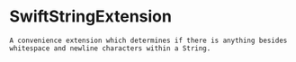SwiftStringExtension
====================

    A convenience extension which determines if there is anything besides whitespace and newline characters within a String.
